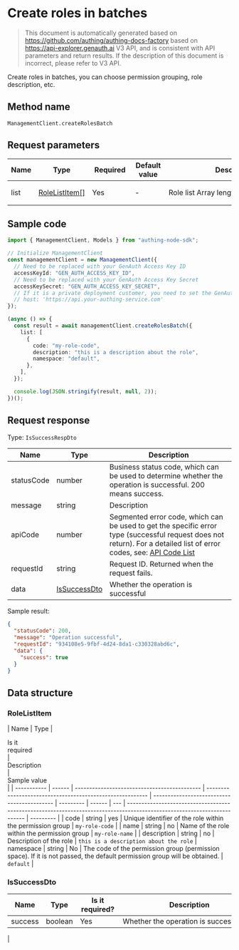 # Create roles in batches

<!--
Warning⚠️:
Do not modify this document directly,
https://github.com/Authing/authing-docs-factory
Use this project to generate
-->

<LastUpdated />

> This document is automatically generated based on https://github.com/authing/authing-docs-factory based on https://api-explorer.genauth.ai V3 API, and is consistent with API parameters and return results. If the description of this document is incorrect, please refer to V3 API.

Create roles in batches, you can choose permission grouping, role description, etc.

## Method name

`ManagementClient.createRolesBatch`

## Request parameters

| Name | Type                                       | <div style="width:80px">Required</div> | <div style="width:60px">Default value</div> | <div style="width:300px">Description</div> | <div style="width:200px">Sample value</div>                                           |
| ---- | ------------------------------------------ | -------------------------------------- | ------------------------------------------- | ------------------------------------------ | ------------------------------------------------------------------------------------- |
| list | <a href="#RoleListItem">RoleListItem[]</a> | Yes                                    | -                                           | Role list Array length limit: 50.          | `[{"code":"my-role-code","namespace":"default","description":"this is description"}]` |

## Sample code

```ts
import { ManagementClient, Models } from "authing-node-sdk";

// Initialize ManagementClient
const managementClient = new ManagementClient({
  // Need to be replaced with your GenAuth Access Key ID
  accessKeyId: "GEN_AUTH_ACCESS_KEY_ID",
  // Need to be replaced with your GenAuth Access Key Secret
  accessKeySecret: "GEN_AUTH_ACCESS_KEY_SECRET",
  // If it is a private deployment customer, you need to set the GenAuth service domain name
  // host: 'https://api.your-authing-service.com'
});

(async () => {
  const result = await managementClient.createRolesBatch({
    list: [
      {
        code: "my-role-code",
        description: "this is a description about the role",
        namespace: "default",
      },
    ],
  });

  console.log(JSON.stringify(result, null, 2));
})();
```

## Request response

Type: `IsSuccessRespDto`

| Name       | Type                                     | Description                                                                                                                                                                                                                                                                                                                                  |
| ---------- | ---------------------------------------- | -------------------------------------------------------------------------------------------------------------------------------------------------------------------------------------------------------------------------------------------------------------------------------------------------------------------------------------------- |
| statusCode | number                                   | Business status code, which can be used to determine whether the operation is successful. 200 means success.                                                                                                                                                                                                                                 |
| message    | string                                   | Description                                                                                                                                                                                                                                                                                                                                  |
| apiCode    | number                                   | Segmented error code, which can be used to get the specific error type (successful request does not return). For a detailed list of error codes, see: [API Code List](https://api-explorer.genauth.ai/?tag=group/%E5%BC%80%E5%8F%91%E5%87%86%E5%A4%87#tag/%E5%BC%80%E5%8F%91%E5%87%86%E5%A4%87/%E9%94%99%E8%AF%AF%E5%A4%84%E7%90%86/apiCode) |
| requestId  | string                                   | Request ID. Returned when the request fails.                                                                                                                                                                                                                                                                                                 |
| data       | <a href="#IsSuccessDto">IsSuccessDto</a> | Whether the operation is successful                                                                                                                                                                                                                                                                                                          |

Sample result:

```json
{
  "statusCode": 200,
  "message": "Operation successful",
  "requestId": "934108e5-9fbf-4d24-8da1-c330328abd6c",
  "data": {
    "success": true
  }
}
```

## Data structure

### <a id="RoleListItem"></a> RoleListItem

| Name        | Type   | <div style="width:80px">Is it required</div> | <div style="width:300px">Description</div>                | <div style="width:200px">Sample value</div> |
| ----------- | ------ | -------------------------------------------- | --------------------------------------------------------- | ------------------------------------------- | --------- | ------ | --- | ------------------------------------------------------------------------------------------------------------------------ | --------- |
| code        | string | yes                                          | Unique identifier of the role within the permission group | `my-role-code`                              |
| name        | string | no                                           | Name of the role within the permission group              | `my-role-name`                              |
| description | string | no                                           | Description of the role                                   | `this is a description about the role`      | namespace | string | No  | The code of the permission group (permission space). If it is not passed, the default permission group will be obtained. | `default` |

### <a id="IsSuccessDto"></a> IsSuccessDto

| Name    | Type    | <div style="width:80px">Is it required?</div> | <div style="width:300px">Description</div> | <div style="width:200px">Sample value</div> |
| ------- | ------- | --------------------------------------------- | ------------------------------------------ | ------------------------------------------- |
| success | boolean | Yes                                           | Whether the operation is successful        | `true`                                      |

|
